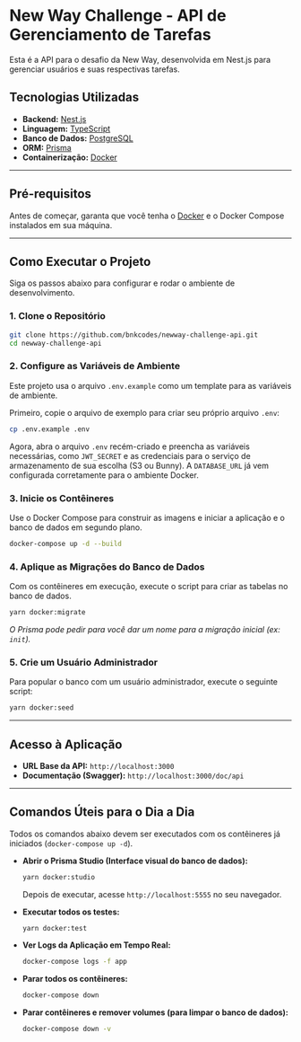 # New Way Challenge - API de Gerenciamento de Tarefas

Esta é a API para o desafio da New Way, desenvolvida em Nest.js para gerenciar usuários e suas respectivas tarefas.

## Tecnologias Utilizadas

- **Backend:** [Nest.js](https://nestjs.com/)
- **Linguagem:** [TypeScript](https://www.typescriptlang.org/)
- **Banco de Dados:** [PostgreSQL](https://www.postgresql.org/)
- **ORM:** [Prisma](https://www.prisma.io/)
- **Containerização:** [Docker](https://www.docker.com/)

---

## Pré-requisitos

Antes de começar, garanta que você tenha o [Docker](https://www.docker.com/products/docker-desktop/) e o Docker Compose instalados em sua máquina.

---

## Como Executar o Projeto

Siga os passos abaixo para configurar e rodar o ambiente de desenvolvimento.

### 1. Clone o Repositório

```bash
git clone https://github.com/bnkcodes/newway-challenge-api.git
cd newway-challenge-api
```

### 2. Configure as Variáveis de Ambiente

Este projeto usa o arquivo `.env.example` como um template para as variáveis de ambiente.

Primeiro, copie o arquivo de exemplo para criar seu próprio arquivo `.env`:

```bash
cp .env.example .env
```

Agora, abra o arquivo `.env` recém-criado e preencha as variáveis necessárias, como `JWT_SECRET` e as credenciais para o serviço de armazenamento de sua escolha (S3 ou Bunny). A `DATABASE_URL` já vem configurada corretamente para o ambiente Docker.

### 3. Inicie os Contêineres

Use o Docker Compose para construir as imagens e iniciar a aplicação e o banco de dados em segundo plano.

```bash
docker-compose up -d --build
```

### 4. Aplique as Migrações do Banco de Dados

Com os contêineres em execução, execute o script para criar as tabelas no banco de dados.

```bash
yarn docker:migrate
```
*O Prisma pode pedir para você dar um nome para a migração inicial (ex: `init`).*

### 5. Crie um Usuário Administrador

Para popular o banco com um usuário administrador, execute o seguinte script:

```bash
yarn docker:seed
```

---

## Acesso à Aplicação

- **URL Base da API:** `http://localhost:3000`
- **Documentação (Swagger):** `http://localhost:3000/doc/api`

---

## Comandos Úteis para o Dia a Dia

Todos os comandos abaixo devem ser executados com os contêineres já iniciados (`docker-compose up -d`).

- **Abrir o Prisma Studio (Interface visual do banco de dados):**
  ```bash
  yarn docker:studio
  ```
  Depois de executar, acesse `http://localhost:5555` no seu navegador.

- **Executar todos os testes:**
  ```bash
  yarn docker:test
  ```

- **Ver Logs da Aplicação em Tempo Real:**
  ```bash
  docker-compose logs -f app
  ```

- **Parar todos os contêineres:**
  ```bash
  docker-compose down
  ```

- **Parar contêineres e remover volumes (para limpar o banco de dados):**
  ```bash
  docker-compose down -v
  ```
